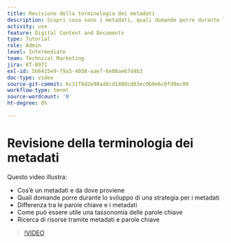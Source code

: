 ```yaml
---
title: Revisione della terminologia dei metadati
description: Scopri cosa sono i metadati, quali domande porre durante lo sviluppo di una strategia per i metadati e altro ancora in [!UICONTROL DAM WORKFRONT].
activity: use
feature: Digital Content and Documents
type: Tutorial
role: Admin
level: Intermediate
team: Technical Marketing
jira: KT-8971
exl-id: 566415e9-f9a5-4038-aae7-6e08ae67d4b3
doc-type: video
source-git-commit: 6c31f8d2e98ad8cd1880cd03ec0b0e6c0fd9ec09
workflow-type: tm+mt
source-wordcount: '0'
ht-degree: 0%

---
```


# Revisione della terminologia dei metadati

Questo video illustra:

* Cos’è un metadati e da dove proviene
* Quali domande porre durante lo sviluppo di una strategia per i metadati
* Differenza tra le parole chiave e i metadati
* Come può essere utile una tassonomia delle parole chiave
* Ricerca di risorse tramite metadati e parole chiave

>[!VIDEO](https://video.tv.adobe.com/v/335234/?quality=12&learn=on)
